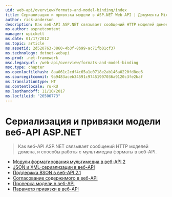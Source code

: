 ```yaml
---
uid: web-api/overview/formats-and-model-binding/index
title: Сериализация и привязка модели в ASP.NET Web API | Документы Microsoft
author: rick-anderson
description: Как веб-API ASP.NET связывает сообщений HTTP моделей домена, и способы работы с мультимедиа форматы в веб-API.
ms.author: aspnetcontent
manager: wpickett
ms.date: 01/17/2012
ms.topic: article
ms.assetid: 2d520763-3860-4b3f-8b99-ac71fb01cf37
ms.technology: dotnet-webapi
ms.prod: .net-framework
msc.legacyurl: /web-api/overview/formats-and-model-binding
msc.type: chapter
ms.openlocfilehash: 8aa061c2cdf4c65a1e0718e2ab146a0220fd8ee6
ms.sourcegitcommit: 9a9483aceb34591c97451997036a9120c3fe2baf
ms.translationtype: HT
ms.contentlocale: ru-RU
ms.lasthandoff: 11/10/2017
ms.locfileid: "26506773"
---
```

<a name="serialization-and-model-binding-in-aspnet-web-api"></a>Сериализация и привязки модели веб-API ASP.NET
====================
> Как веб-API ASP.NET связывает сообщений HTTP моделей домена, и способы работы с мультимедиа форматы в веб-API.


- [Модули форматирования мультимедиа в веб-API 2](media-formatters.md)
- [JSON и XML-сериализации в веб-API](json-and-xml-serialization.md)
- [Поддержка BSON в веб-API 2.1](bson-support-in-web-api-21.md)
- [Согласование содержимого в веб-API](content-negotiation.md)
- [Проверка модели в веб-API](model-validation-in-aspnet-web-api.md)
- [Параметр привязки в веб-API](parameter-binding-in-aspnet-web-api.md)
